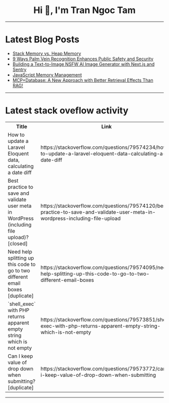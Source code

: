 <h1 align="center">Hi 👋, I'm Tran Ngoc Tam</h1>

---

# Latest Blog Posts 
<!-- BLOG-POST-LIST:START -->
- [Stack Memory vs. Heap Memory](https://dev.to/abhishek_gupta_f080622fe3/stack-memory-vs-heap-memory-47ii)
- [9 Ways Palm Vein Recognition Enhances Public Safety and Security](https://dev.to/faceplugin/9-ways-palm-vein-recognition-enhances-public-safety-and-security-3jfj)
- [Building a Text-to-Image NSFW AI Image Generator with Next.js and Sentry](https://dev.to/ficav/building-a-text-to-image-nsfw-ai-image-generator-with-nextjs-and-sentry-2fd3)
- [JavaScript Memory Management](https://dev.to/coder_studios/javascript-memory-management-15m4)
- [MCP+Database: A New Approach with Better Retrieval Effects Than RAG!](https://dev.to/platypus98/mcpdatabase-a-new-approach-with-better-retrieval-effects-than-rag-14gk)
<!-- BLOG-POST-LIST:END -->

---

# Latest stack oveflow activity
<table>
  <tr><th>Title</th><th>Link</th></tr>
  <!-- STACKOVERFLOW:START --><tr><td>How to update a Laravel Eloquent data, calculating a date diff</td><td>https://stackoverflow.com/questions/79574234/how-to-update-a-laravel-eloquent-data-calculating-a-date-diff</td></tr><tr><td>Best practice to save and validate user meta in WordPress &lpar;including file upload&rpar;? [closed]</td><td>https://stackoverflow.com/questions/79574120/best-practice-to-save-and-validate-user-meta-in-wordpress-including-file-upload</td></tr><tr><td>Need help splitting up this code to go to two different email boxes [duplicate]</td><td>https://stackoverflow.com/questions/79574095/need-help-splitting-up-this-code-to-go-to-two-different-email-boxes</td></tr><tr><td>`shell_exec` with PHP returns apparent empty string which is not empty</td><td>https://stackoverflow.com/questions/79573851/shell-exec-with-php-returns-apparent-empty-string-which-is-not-empty</td></tr><tr><td>Can I keep value of drop down when submitting? [duplicate]</td><td>https://stackoverflow.com/questions/79573772/can-i-keep-value-of-drop-down-when-submitting</td></tr><!-- STACKOVERFLOW:END -->
</table>

---


